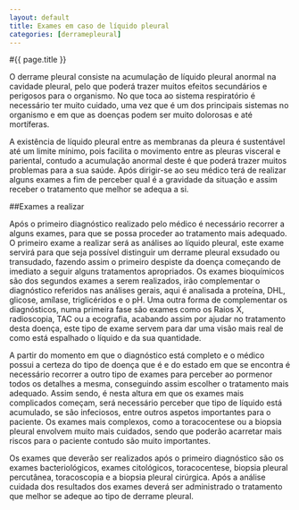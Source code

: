 ```yaml
---
layout: default
title: Exames em caso de líquido pleural
categories: [derramepleural]
---
```


#{{ page.title }}

O derrame pleural consiste na acumulação de líquido pleural anormal na cavidade pleural, pelo que poderá trazer muitos efeitos secundários e perigosos para o organismo. No que toca ao sistema respiratório é necessário ter muito cuidado, uma vez que é um dos principais sistemas no organismo e em que as doenças podem ser muito dolorosas e até mortíferas.

A existência de líquido pleural entre as membranas da pleura é sustentável até um limite mínimo, pois facilita o movimento entre as pleuras visceral e pariental, contudo a acumulação anormal deste é que poderá trazer muitos problemas para a sua saúde. Após dirigir-se ao seu médico terá de realizar alguns exames a fim de perceber qual é a gravidade da situação e assim receber o tratamento que melhor se adequa a si.

##Exames a realizar

Após o primeiro diagnóstico realizado pelo médico é necessário recorrer a alguns exames, para que se possa proceder ao tratamento mais adequado. O primeiro exame a realizar será as análises ao líquido pleural, este exame servirá para que seja possível distinguir um derrame pleural exsudado ou transudado, fazendo assim o primeiro despiste da doença começando de imediato a seguir alguns tratamentos apropriados.
Os exames bioquímicos são dos segundos exames a serem realizados, irão complementar o diagnóstico referidos nas análises gerais, aqui é analisada a proteína, DHL, glicose, amílase, triglicéridos e o pH. Uma outra forma de complementar os diagnósticos, numa primeira fase são exames como os Raios X, radioscopia, TAC ou a ecografia, acabando assim por ajudar no tratamento desta doença, este tipo de exame servem para dar uma visão mais real de como está espalhado o líquido e da sua quantidade.

A partir do momento em que o diagnóstico está completo e o médico possui a certeza do tipo de doença que é e do estado em que se encontra é necessário recorrer a outro tipo de exames para perceber ao pormenor todos os detalhes a mesma, conseguindo assim escolher o tratamento mais adequado. Assim sendo, é nesta altura em que os exames mais complicados começam, será necessário perceber que tipo de líquido está acumulado, se são infeciosos, entre outros aspetos importantes para o paciente. Os exames mais complexos, como a toracocentese ou a biopsia pleural envolvem muito mais cuidados, sendo que poderão acarretar mais riscos para o paciente contudo são muito importantes.

Os exames que deverão ser realizados após o primeiro diagnóstico são os exames bacteriológicos, exames citológicos, toracocentese, biopsia pleural percutânea, toracoscopia e a biopsia pleural cirúrgica. Após a análise cuidada dos resultados dos exames deverá ser administrado o tratamento que melhor se adeque ao tipo de derrame pleural.
